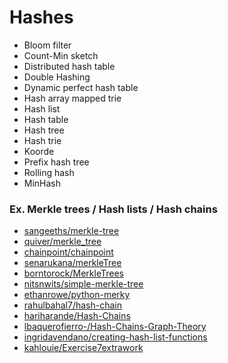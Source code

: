 Hashes
======
* Bloom filter
* Count-Min sketch
* Distributed hash table
* Double Hashing
* Dynamic perfect hash table
* Hash array mapped trie
* Hash list
* Hash table
* Hash tree
* Hash trie
* Koorde
* Prefix hash tree
* Rolling hash
* MinHash

### Ex. Merkle trees / Hash lists / Hash chains
* [sangeeths/merkle-tree](https://github.com/sangeeths/merkle-tree)
* [quiver/merkle_tree](https://github.com/quiver/merkle_tree)
* [chainpoint/chainpoint](https://github.com/chainpoint/chainpoint)
* [senarukana/merkleTree](https://github.com/senarukana/merkleTree)
* [borntorock/MerkleTrees](https://github.com/borntorock/MerkleTrees)
* [nitsnwits/simple-merkle-tree](https://github.com/nitsnwits/simple-merkle-tree)
* [ethanrowe/python-merky](https://github.com/ethanrowe/python-merky)
* [rahulbahal7/hash-chain](https://github.com/rahulbahal7/hash-chain)
* [hariharande/Hash-Chains](https://github.com/hariharande/Hash-Chains)
* [lbaquerofierro-/Hash-Chains-Graph-Theory](https://github.com/lbaquerofierro-/Hash-Chains-Graph-Theory)
* [ingridavendano/creating-hash-list-functions](https://github.com/ingridavendano/creating-hash-list-functions)
* [kahlouie/Exercise7extrawork](https://github.com/kahlouie/Exercise7extrawork)
